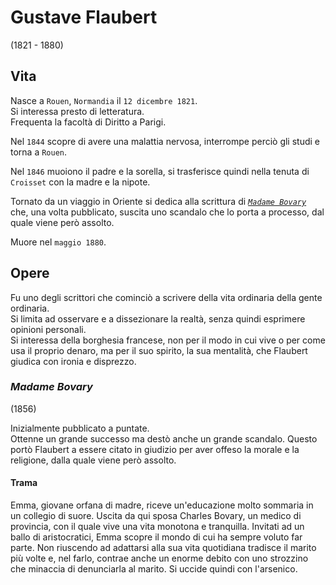 # Gustave Flaubert
(1821 - 1880)

## Vita

Nasce a `Rouen`, `Normandia` il `12 dicembre 1821`.\
Si interessa presto di letteratura.\
Frequenta la facoltà di Diritto a Parigi.

Nel `1844` scopre di avere una malattia nervosa, interrompe perciò gli studi e torna a `Rouen`.

Nel `1846` muoiono il padre e la sorella, si trasferisce quindi nella tenuta di `Croisset` con la madre e la nipote.

Tornato da un viaggio in Oriente si dedica alla scrittura di *[`Madame Bovary`][madame-bovary]* che, una volta pubblicato, suscita uno scandalo che lo porta a processo, dal quale viene però assolto.

Muore nel `maggio 1880`.

## Opere

Fu uno degli scrittori che cominciò a scrivere della vita ordinaria della gente ordinaria.\
Si limita ad osservare e a dissezionare la realtà, senza quindi esprimere opinioni personali.\
Si interessa della borghesia francese, non per il modo in cui vive o per come usa il proprio denaro, ma per il suo spirito, la sua mentalità, che Flaubert giudica con ironia e disprezzo.

### *Madame Bovary*
(1856)

Inizialmente pubblicato a puntate.\
Ottenne un grande successo ma destò anche un grande scandalo. Questo portò Flaubert a essere citato in giudizio per aver offeso la morale e la religione, dalla quale viene però assolto.

#### Trama

Emma, giovane orfana di madre, riceve un'educazione molto sommaria in un collegio di suore. Uscita da qui sposa Charles Bovary, un medico di provincia, con il quale vive una vita monotona e tranquilla. Invitati ad un ballo di aristocratici, Emma scopre il mondo di cui ha sempre voluto far parte. Non riuscendo ad adattarsi alla sua vita quotidiana tradisce il marito più volte e, nel farlo, contrae anche un enorme debito con uno strozzino che minaccia di denunciarla al marito. Si uccide quindi con l'arsenico.

[madame-bovary]: #madame-bovary
